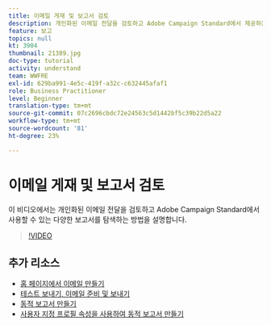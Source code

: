```yaml
---
title: 이메일 게재 및 보고서 검토
description: 개인화된 이메일 전달을 검토하고 Adobe Campaign Standard에서 제공하는 다양한 보고서를 살펴볼 수 있습니다.
feature: 보고
topics: null
kt: 3904
thumbnail: 21389.jpg
doc-type: tutorial
activity: understand
team: WWFRE
exl-id: 629ba991-4e5c-419f-a32c-c632445afaf1
role: Business Practitioner
level: Beginner
translation-type: tm+mt
source-git-commit: 07c2696cbdc72e24563c5d1442bf5c39b22d5a22
workflow-type: tm+mt
source-wordcount: '81'
ht-degree: 23%

---
```


# 이메일 게재 및 보고서 검토

이 비디오에서는 개인화된 이메일 전달을 검토하고 Adobe Campaign Standard에서 사용할 수 있는 다양한 보고서를 탐색하는 방법을 설명합니다.

>[!VIDEO](https://video.tv.adobe.com/v/21389?quality=12)

## 추가 리소스

* [홈 페이지에서 이메일 만들기](/help/communication-channels/email/create-email-from-homepage.md)
* [테스트 보내기, 이메일 준비 및 보내기](/help/communication-channels/email/sending-test-preparing-sending-email.md)
* [동적 보고서 만들기](/help/reporting/creating-a-dynamic-report.md)
* [사용자 지정 프로필 속성을 사용하여 동적 보고서 만들기](/help/reporting/custom-profile-attributes-dynamic-reports.md)
